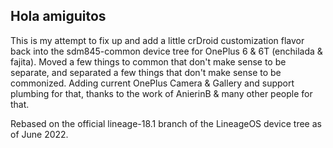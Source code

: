 ## Hola amiguitos

This is my attempt to fix up and add a little crDroid customization flavor back into the sdm845-common device tree for OnePlus 6 & 6T (enchilada & fajita).
Moved a few things to common that don't make sense to be separate, and separated a few things that don't make sense to be commonized.
Adding current OnePlus Camera & Gallery and support plumbing for that, thanks to the work of AnierinB & many other people for that.

Rebased on the official lineage-18.1 branch of the LineageOS device tree as of June 2022.

